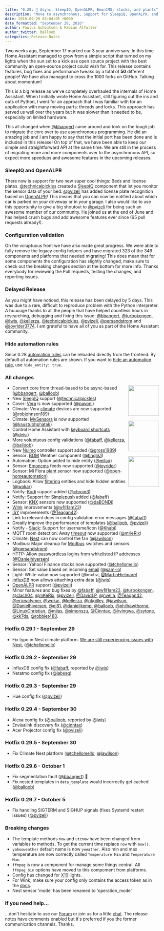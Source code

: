 ```yaml
---
title: "0.29: 🎈 Async, SleepIQ, OpenALPR, EmonCMS, stocks, and plants"
description: "Move to asynchronous, Support for SleepIQ, OpenALPR, and EmonCMS, and other goodies."
date: 2016-09-29 03:04:05 +0000
date_formatted: "September 29, 2016"
author: Paulus Schoutsen & Fabian Affolter
author_twitter: balloob
categories: Release-Notes
---
```


Two weeks ago, September 17 marked our 3 year anniversary. In this time Home Assistant managed to grow from a simple script that turned on my lights when the sun set to a kick ass open source project with the best community an open-source project could wish for. This release contains features, bug fixes and performance tweaks by a total of **50** different people! We have also managed to cross the 1000 forks on GitHub. Talking about momentum!

This is a big release as we've completely overhauled the internals of Home Assistant. When I initially wrote Home Assistant, still figuring out the ins and outs of Python, I went for an approach that I was familiar with for an application with many moving parts: threads and locks. This approach has served us well over the years but it was slower than it needed to be, especially on limited hardware.

This all changed when [@bbangert] came around and took on the tough job to migrate the core over to use asynchronous programming. He did an amazing job and I am happy to say that the initial port has been done and is included in this release! On top of that, we have been able to keep our simple and straightforward API at the same time. We are still in the process of migrating more and more components over to the asynchronous API, so expect more speedups and awesome features in the upcoming releases.

### SleepIQ and OpenALPR

There now is support for two new super cool things: Beds and license plates. [@technicalpickles] created a [SleepIQ] component that let you monitor the sensor data of your bed. [@pvizeli] has added license plate recognition based on [OpenALPR]! This means that you can now be notified about which car is parked on your driveway or in your garage. I also would like to use this opportunity to give a big shoutout to [@pvizeli] for being such an awesome member of our community. He joined us at the end of June and has helped crush bugs and add awesome features ever since (65 pull requests already!).

### Configuration validation

On the voluptuous front we have also made great progress. We were able to fully remove the legacy config helpers and have migrated 323 of the 346 components and platforms that needed migrating! This does mean that for some components the configuration has slightly changed, make sure to check out the breaking changes section at the bottom for more info. Thanks everybody for reviewing the Pull requests, testing the changes, and reporting issues.

### Delayed Release

As you might have noticed, this release has been delayed by 5 days. This was due to a rare, difficult to reproduce problem with the Python interpreter. A huuuuge thanks to all the people that have helped countless hours in researching, debugging and fixing this issue: [@bbangert], [@turbokongen], [@lwis], [@kellerza], [@technicalpickles], [@pvizeli], [@persandstrom] and [@joyrider3774]. I am grateful to have all of you as part of the Home Assistant community.

### Hide automation rules

Since 0.28 [automation rules](/blog/2016/09/10/notify-group-reload-api-pihole/#reload-automation-rules) can be reloaded directly from the frontend. By default all automation rules are shown. If you want to [hide an automation rule](/getting-started/automation-create-first/), use `hide_entity: true`.

### All changes

<img src='/images/supported_brands/emoncms.png' style='clear: right; margin-left: 5px; border:none; box-shadow: none; float: right; margin-bottom: 16px;' width='100' /><img src='/images/supported_brands/sleepiq.png' style='clear: right; margin-left: 5px; border:none; box-shadow: none; float: right; margin-bottom: 16px;' width='100' /><img src='/images/supported_brands/openalpr.png' style='clear: right; margin-left: 5px; border:none; box-shadow: none; float: right; margin-bottom: 16px;' width='100' />

- Convert core from thread-based to be async-based ([@bbangert], [@balloob])
- New [SleepIQ] support ([@technicalpickles])
- Cover: [Vera] is now supported ([@pavoni])
- Climate: Vera [climate] devices are now supported ([@robjohnson189])
- Climate: [MySensors] is now supported ([@kaustubhphatak])
- Control Home Assistant with [keyboard shortcuts][keyboard_remote] ([@deisi])
- More voluptuous config validations ([@fabaff], [@kellerza], [@balloob])
- New [Nuimo] controller support added ([@gross1989])
- Sensor: [BOM] Weather component ([@tinglis1])
- Automation: Option added to hide entity ([@milaq])
- Sensor: [Emoncms] feeds now supported ([@joyrider])
- Sensor: Mi Flora [plant] sensor now supported ([@open-homeautomation])
- Logbook: Allow [filtering] entities and hide hidden entities ([@wokar])
- Notify: [Kodi] support added ([@chrom3])
- Notify: Support for [Simplepush] added ([@fabaff])
- Sensor: [KNX] sensors now supported ([@daBONDi])
- [Wink] improvements ([@w1ll1am23])
- [ISY] improvements ([@Teagan42])
- Link to relevant docs in config validation error messages ([@fabaff])
- Greatly improve the performance of templates ([@balloob], [@pvizeli])
- Notify - [Slack]: Support for username/icon ([@Khabi])
- MQTT room detection: Away [timeout] now supported ([@mKeRix])
- Climate: [Nest] can now control the fan ([@jawilson])
- Modbus: Major cleanup for [Modbus] switches and sensors ([@persandstrom])
- HTTP: Allow [passwordless] logins from whitelisted IP addresses ([@Danielhiversen])
- Sensor: Yahoo! Finance stocks now supported ([@tchellomello])
- Sensor: Set value based on incoming [email] ([@sam-io])
- Light: White value now supported (@mxtra, [@MartinHjelmare])
- [InfluxDB] now allows attaching extra data ([@lwis])
- [OpenALPR] support ([@pvizeli])
- Minor features and bug fixes by [@fabaff], [@w1ll1am23], [@turbokongen], [@clach04], [@mKeRix], [@pvizeli], [@DavidLP], [@nvella], [@Teagan42], [@ericwclymer], [@wokar], [@kellerza], [@nkgilley], [@jawilson], [@Danielhiversen], [@ej81], [@danieljkemp], [@balloob], [@philhawthorne], [@LinuxChristian], [@milas], [@simonszu], [@Cinntax], [@irvingwa], [@sytone], [@kk7ds], [@robbiet480].

### Hotfix 0.29.1 - September 29

- Fix typo in Nest climate platform. [We are still experiencing issues with Nest.][nest-issues] ([@tchellomello])

### Hotfix 0.29.2 - September 29

 - InfluxDB config fix ([@fabaff], reported by [@lwis])
 - Netatmo config fix ([@jabesq])

### Hotfix 0.29.3 - September 29

 - Hue config fix ([@pvizeli])

### Hotfix 0.29.4 - September 30

 - Alexa config fix ([@balloob], reported by [@lwis])
 - Envisalink discovery fix ([@cinntax])
 - Acer Projector config fix ([@pvizeli])

### Hotfix 0.29.5 - September 30

 - Fix Climate Nest platform ([@tchellomello], [@jawilson])

### Hotfix 0.29.6 - October 1

 - Fix segmentation fault ([@bbangert]) 🎉
 - Fix nested templates in `data_template` would incorrectly get cached ([@balloob])

### Hotfix 0.29.7 - October 5

 - Fix handling SIGTERM and SIGHUP signals (fixes Systemd restart issues) ([@pvizeli])

### Breaking changes

 - The template methods `now` and `utcnow` have been changed from variables to methods. To get the current time replace `now` with `now()`.
 - `yahooweather` default name is now `yweather`. Also min and max temperature are now correctly called `Temperature Min` and `Temperature Max`.
 - `ffmpeg` is now a component for manage some things central. All `ffmpeg_bin` options have moved to this compoment from platforms.
 - Config has changed for [X10] lights.
 - For Wink, make sure your config only contains the access token as in the [docs][Wink].
 - Nest sensor 'mode' has been renamed to 'operation_mode'

### If you need help...
...don't hesitate to use our [Forum](https://community.home-assistant.io/) or join us for a little [chat](https://discord.gg/c5DvZ4e). The release notes have comments enabled but it's preferred if you the former communication channels. Thanks.

[nest-issues]: https://github.com/home-assistant/home-assistant/issues/3574
[@jabesq]: https://github.com/jabesq
[@joyrider3774]: https://github.com/joyrider3774
[@balloob]: https://github.com/balloob
[@bbangert]: https://github.com/bbangert
[@chrom3]: https://github.com/chrom3
[@Cinntax]: https://github.com/Cinntax
[@clach04]: https://github.com/clach04
[@daBONDi]: https://github.com/daBONDi
[@Danielhiversen]: https://github.com/Danielhiversen
[@danieljkemp]: https://github.com/danieljkemp
[@DavidLP]: https://github.com/DavidLP
[@deisi]: https://github.com/deisi
[@ej81]: https://github.com/ej81
[@ericwclymer]: https://github.com/ericwclymer
[@fabaff]: https://github.com/fabaff
[@gross1989]: https://github.com/gross1989
[@irvingwa]: https://github.com/irvingwa
[@jawilson]: https://github.com/jawilson
[@joyrider]: https://github.com/joyrider
[@kaustubhphatak]: https://github.com/kaustubhphatak
[@kellerza]: https://github.com/kellerza
[@Khabi]: https://github.com/Khabi
[@kk7ds]: https://github.com/kk7ds
[@LinuxChristian]: https://github.com/LinuxChristian
[@lwis]: https://github.com/lwis
[@MartinHjelmare]: https://github.com/MartinHjelmare
[@milaq]: https://github.com/milaq
[@milas]: https://github.com/milas
[@mKerix]: https://github.com/mKerix
[@nkgilley]: https://github.com/nkgilley
[@nvella]: https://github.com/nvella
[@open-homeautomation]: https://github.com/open-homeautomation
[@pavoni]: https://github.com/pavoni
[@persandstrom]: https://github.com/persandstrom
[@philhawthorne]: https://github.com/philhawthorne
[@pvizeli]: https://github.com/pvizeli
[@robbiet480]: https://github.com/robbiet480
[@robjohnson189]: https://github.com/robjohnson189
[@sam-io]: https://github.com/sam-io
[@simonszu]: https://github.com/simonszu
[@sytone]: https://github.com/sytone
[@tchellomello]: https://github.com/tchellomello
[@Teagan42]: https://github.com/Teagan42
[@technicalpickles]: https://github.com/technicalpickles
[@tinglis1]: https://github.com/tinglis1
[@turbokongen]: https://github.com/turbokongen
[@w1ll1am23]: https://github.com/w1ll1am23
[@wokar]: https://github.com/wokar

[BOM]: /components/bom#sensor
[climate]: /components/vera
[email]: /components/imap_email_content/
[Emoncms]: /components/emoncms
[filtering]: /components/logbook/
[InfluxDB]: /components/influxdb/
[ISY]: /components/isy994/
[KNX]: /components/sensor.knx/
[Kodi]: /components/kodi
[Modbus]: /components/modbus/
[Nest]: /components/fan.nest/
[Nuimo]: /components/nuimo_controller/
[OpenALPR]: /components/openalpr_local_local
[passwordless]: /components/http/
[Simplepush]: /components/simplepush
[Slack]: /components/slack
[SleepIQ]: /components/sleepiq/
[timeout]: /components/mqtt_room
[Vera]: /components/vera
[Wink]: /components/wink/
[plant]: /components/miflora
[MySensors]: /components/climate.mysensors/
[keyboard_remote]: /components/keyboard_remote
[X10]: /components/x10
